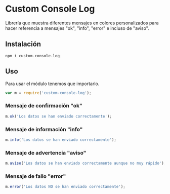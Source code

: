 # Custom Console Log

Librería que muestra diferentes mensajes en colores personalizados para hacer referencia a mensajes "ok", "info", "error" e incluso de "aviso".

## Instalación

```
npm i custom-console-log
```

## Uso

Para usar el módulo tenemos que importarlo.
```javascript
var m = require('custom-console-log');
```
### Mensaje de confirmación "ok"

```javascript
m.ok('Los datos se han enviado correctamente');
```

### Mensaje de información "info"

```javascript
m.info('Los datos se han enviado correctamente');
```

### Mensaje de advertencia "aviso"

```javascript
m.aviso('Los datos se han enviado correctamente aunque no muy rápido');
```

### Mensaje de fallo "error"

```javascript
m.error('Los datos NO se han enviado correctamente');
```